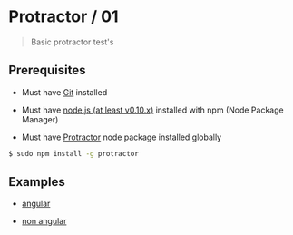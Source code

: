 # Protractor / 01 

> Basic protractor test's


## Prerequisites

* Must have [Git](http://git-scm.com/) installed

* Must have [node.js (at least v0.10.x)](http://nodejs.org/) installed with npm (Node Package Manager)

* Must have [Protractor](http://angular.github.io/protractor) node package installed globally

```bash
$ sudo npm install -g protractor
```


## Examples

* [angular](angular)

* [non angular](non-angular)


